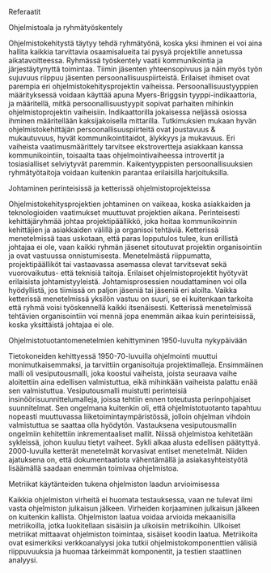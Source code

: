 Referaatit

Ohjelmistoala ja ryhmätyöskentely

Ohjelmistokehitystä täytyy tehdä ryhmätyönä, koska yksi ihminen ei voi aina hallita kaikkia tarvittavia osaamisalueita tai pysyä projektille annetussa aikatavoitteessa. Ryhmässä työskentely vaatii kommunikointia ja järjestäytynyttä toimintaa. Tiimin jäsenten yhteensopivuus ja näin myös työn sujuvuus riippuu jäsenten persoonallisuuspiirteistä. Erilaiset ihmiset ovat parempia eri ohjelmistokehitysprojektin vaiheissa. Persoonallisuustyyppien määrityksessä voidaan käyttää apuna Myers-Briggsin tyyppi-indikaattoria, ja määritellä, mitkä persoonallisuustyypit sopivat parhaiten mihinkin ohjelmistoprojektin vaiheisiin. Indikaattorilla jokaisessa neljässä osiossa ihminen määritellään kaksijakoisella mittarilla. Tutkimuksien mukaan hyvän ohjelmistokehittäjän persoonallisuuspiirteitä ovat joustavuus & mukautuvuus, hyvät kommunikointitaidot, älykkyys ja mukavuus. Eri vaiheista vaatimusmäärittely tarvitsee ekstrovertteja asiakkaan kanssa kommunikointiin, toisaalta taas ohjelmointivaiheessa introvertit ja tosiasialliset selviytyvät paremmin.  Kaikentyyppisten persoonallisuuksien ryhmätyötaitoja voidaan kuitenkin parantaa erilaisilla harjoituksilla. 

Johtaminen perinteisissä ja ketterissä ohjelmistoprojekteissa

Ohjelmistokehitysprojektien johtaminen on vaikeaa, koska asiakkaiden ja teknologioiden vaatimukset muuttuvat projektien aikana. Perinteisesti kehittäjäryhmää johtaa projektipäällikkö, joka hoitaa kommunikoinnin kehittäjien ja asiakkaiden välillä ja organisoi tehtäviä. Ketterissä menetelmissä taas uskotaan, että paras lopputulos tulee, kun erillistä johtajaa ei ole, vaan kaikki ryhmän jäsenet sitoutuvat projektin organisointiin ja ovat vastuussa onnistumisesta. 
	Menetelmästä riippumatta, projektipäälliköt tai vastaavassa asemassa olevat tarvitsevat sekä vuorovaikutus- että teknisiä taitoja. Erilaiset ohjelmistoprojektit hyötyvät erilaisista johtamistyyleistä. Johtamisprosessien noudattaminen voi olla hyödyllistä, jos tiimissä on paljon jäseniä tai jäseniä eri aloilta. 
	Vaikka ketterissä menetelmissä yksilön vastuu on suuri, se ei kuitenkaan tarkoita että ryhmä voisi työskennellä kaikki itsenäisesti. Ketterissä menetelmissä tehtävien organisointiin voi mennä jopa enemmän aikaa kuin perinteisissä, koska yksittäistä johtajaa ei ole. 


Ohjelmistotuotantomenetelmien kehittyminen 1950-luvulta nykypäivään

Tietokoneiden kehittyessä 1950-70-luvuilla ohjelmointi muuttui monimutkaisemmaksi, ja tarvittiin organisoituja projektimalleja. Ensimmäinen malli oli vesiputousmalli, joka koostui vaiheista, joista seuraava vaihe aloitettiin aina edellisen valmistuttua, eikä mihinkään vaiheista palattu enää sen valmistuttua. Vesiputousmalli muistutti perinteisiä insinöörisuunnittelumalleja, joissa tehtiin ennen toteutusta perinpohjaiset suunnitelmat. Sen ongelmana kuitenkin oli, että ohjelmistotuotanto tapahtuu nopeasti muuttuvassa liiketoimintaympäristössä, jolloin ohjelman vihdoin valmistuttua se saattaa olla hyödytön. 
	Vastauksena vesiputousmallin ongelmiin kehitettiin inkrementaaliset mallit. Niissä ohjelmistoa kehitetään sykleissä, johon kuuluu tietyt vaiheet. Sykli alkaa alusta edellisen päätyttyä. 
	2000-luvulla ketterät menetelmät korvasivat entiset menetelmät. Niiden ajatuksena on, että dokumentaatiota vähentämällä ja asiakasyhteistyötä lisäämällä saadaan enemmän toimivaa ohjelmistoa. 

Metriikat käytänteiden tukena ohjelmiston laadun arvioimisessa

Kaikkia ohjelmiston virheitä ei huomata testauksessa, vaan ne tulevat ilmi vasta ohjelmiston julkaisun jälkeen. Virheiden korjaaminen julkaisun jälkeen on kuitenkin kallista. Ohjelmiston laatua voidaa arvioida mekaanisilla metriikoilla, jotka luokitellaan sisäisiin ja ulkoisiin metriikoihin. Ulkoiset metriikat mittaavat ohjelmiston toimintaa, sisäiset koodin laatua. Metriikoita ovat esimerkiksi verkkoanalyysi joka tutkii ohjelmistokomponenttien välisiä riippuvuuksia ja huomaa tärkeimmät komponentit, ja testien staattinen analyysi. 
